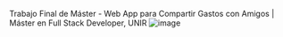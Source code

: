 Trabajo Final de Máster - Web App para Compartir Gastos con Amigos | Máster en Full Stack Developer, UNIR
![image](https://github.com/lorenahurol/TFM-FrontEnd-app-compartir-gastos/assets/139349999/8e332679-cef2-4223-8625-0b754f02325b)
